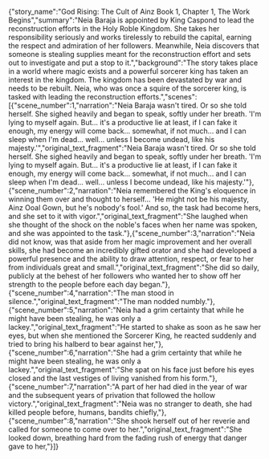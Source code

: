{"story_name":"God Rising: The Cult of Ainz Book 1, Chapter 1, The Work Begins","summary":"Neia Baraja is appointed by King Caspond to lead the reconstruction efforts in the Holy Roble Kingdom. She takes her responsibility seriously and works tirelessly to rebuild the capital, earning the respect and admiration of her followers. Meanwhile, Neia discovers that someone is stealing supplies meant for the reconstruction effort and sets out to investigate and put a stop to it.","background":"The story takes place in a world where magic exists and a powerful sorcerer king has taken an interest in the kingdom. The kingdom has been devastated by war and needs to be rebuilt. Neia, who was once a squire of the sorcerer king, is tasked with leading the reconstruction efforts.","scenes":[{"scene_number":1,"narration":"Neia Baraja wasn't tired. Or so she told herself. She sighed heavily and began to speak, softly under her breath. 'I'm lying to myself again. But... it's a productive lie at least, if I can fake it enough, my energy will come back... somewhat, if not much... and I can sleep when I'm dead... well... unless I become undead, like his majesty.'","original_text_fragment":"Neia Baraja wasn't tired. Or so she told herself. She sighed heavily and began to speak, softly under her breath. 'I'm lying to myself again. But... it's a productive lie at least, if I can fake it enough, my energy will come back... somewhat, if not much... and I can sleep when I'm dead... well... unless I become undead, like his majesty.'"},{"scene_number":2,"narration":"Neia remembered the King's eloquence in winning them over and thought to herself... 'He might not be his majesty, Ainz Ooal Gown, but he's nobody's fool.' And so, the task had become hers, and she set to it with vigor.","original_text_fragment":"She laughed when she thought of the shock on the noble's faces when her name was spoken, and she was appointed to the task."},{"scene_number":3,"narration":"Neia did not know, was that aside from her magic improvement and her overall skills, she had become an incredibly gifted orator and she had developed a powerful presence and the ability to draw attention, respect, or fear to her from individuals great and small.","original_text_fragment":"She did so daily, publicly at the behest of her followers who wanted her to show off her strength to the people before each day began."},{"scene_number":4,"narration":"The man stood in silence.","original_text_fragment":"The man nodded numbly."},{"scene_number":5,"narration":"Neia had a grim certainty that while he might have been stealing, he was only a lackey.","original_text_fragment":"He started to shake as soon as he saw her eyes, but when she mentioned the Sorcerer King, he reacted suddenly and tried to bring his halberd to bear against her,"},{"scene_number":6,"narration":"She had a grim certainty that while he might have been stealing, he was only a lackey.","original_text_fragment":"She spat on his face just before his eyes closed and the last vestiges of living vanished from his form."},{"scene_number":7,"narration":"A part of her had died in the year of war and the subsequent years of privation that followed the hollow victory.","original_text_fragment":"Neia was no stranger to death, she had killed people before, humans, bandits chiefly,"},{"scene_number":8,"narration":"She shook herself out of her reverie and called for someone to come over to her.","original_text_fragment":"She looked down, breathing hard from the fading rush of energy that danger gave to her,"}]}